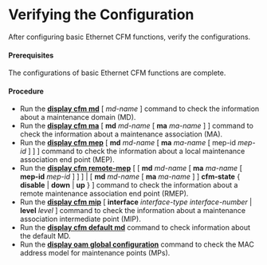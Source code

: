 Verifying the Configuration
===========================

After configuring basic Ethernet CFM functions, verify the configurations.

#### Prerequisites

The configurations of basic Ethernet CFM functions are complete.


#### Procedure

* Run the [**display cfm md**](cmdqueryname=display+cfm+md) [ *md-name* ] command to check the information about a maintenance domain (MD).
* Run the [**display cfm ma**](cmdqueryname=display+cfm+ma) [ **md** *md-name* [ **ma** *ma-name* ] ] command to check the information about a maintenance association (MA).
* Run the [**display cfm mep**](cmdqueryname=display+cfm+mep) [ **md** *md-name* [ **ma** *ma-name* [ mep-id *mep-id* ] ] ] command to check the information about a local maintenance association end point (MEP).
* Run the [**display cfm remote-mep**](cmdqueryname=display+cfm+remote-mep) [ [ **md** *md-name* [ **ma** *ma-name* [ **mep-id** *mep-id* ] ] ] | [ **md** *md-name* [ **ma** *ma-name* ] ] **cfm-state** { **disable** | **down** | **up** } ] command to check the information about a remote maintenance association end point (RMEP).
* Run the [**display cfm mip**](cmdqueryname=display+cfm+mip) [ **interface** *interface-type* *interface-number* | **level** *level* ] command to check the information about a maintenance association intermediate point (MIP).
* Run the [**display cfm default md**](cmdqueryname=display+cfm+default+md) command to check information about the default MD.
* Run the [**display oam global configuration**](cmdqueryname=display+oam+global+configuration) command to check the MAC address model for maintenance points (MPs).
